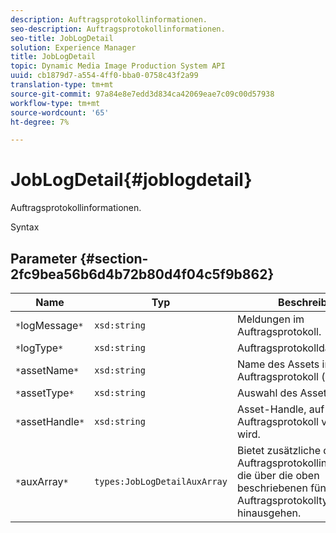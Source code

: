 ```yaml
---
description: Auftragsprotokollinformationen.
seo-description: Auftragsprotokollinformationen.
seo-title: JobLogDetail
solution: Experience Manager
title: JobLogDetail
topic: Dynamic Media Image Production System API
uuid: cb1879d7-a554-4ff0-bba0-0758c43f2a99
translation-type: tm+mt
source-git-commit: 97a84e8e7edd3d834ca42069eae7c09c00d57938
workflow-type: tm+mt
source-wordcount: '65'
ht-degree: 7%

---
```



# JobLogDetail{#joblogdetail}

Auftragsprotokollinformationen.

Syntax

## Parameter {#section-2fc9bea56b6d4b72b80d4f04c5f9b862}

| Name | Typ | Beschreibung |
|---|---|---|
| `*`logMessage`*` | `xsd:string` | Meldungen im Auftragsprotokoll. |
| `*`logType`*` | `xsd:string` | Auftragsprotokolldateityp. |
| `*`assetName`*` | `xsd:string` | Name des Assets im Auftragsprotokoll (optional). |
| `*`assetType`*` | `xsd:string` | Auswahl des Asset-Typs. |
| `*`assetHandle`*` | `xsd:string` | Asset-Handle, auf die im Auftragsprotokoll verwiesen wird. |
| `*`auxArray`*` | `types:JobLogDetailAuxArray` | Bietet zusätzliche detaillierte Auftragsprotokollinformationen, die über die oben beschriebenen fünf Auftragsprotokolltypen hinausgehen. |

